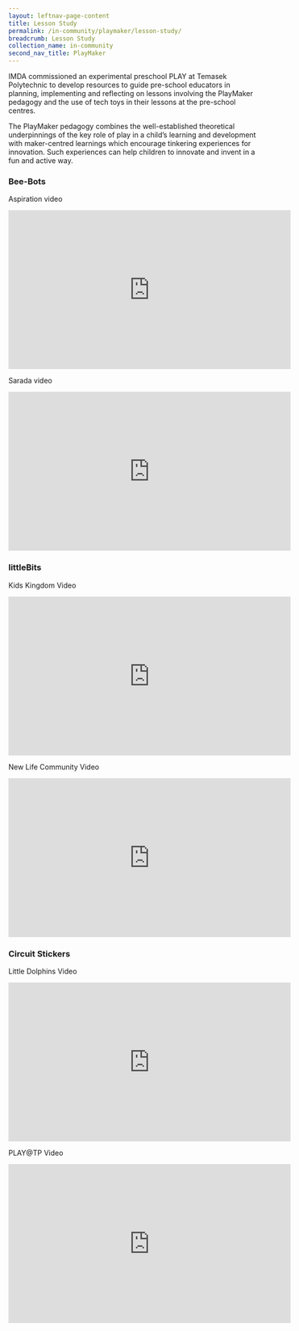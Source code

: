 ```yaml
---
layout: leftnav-page-content
title: Lesson Study
permalink: /in-community/playmaker/lesson-study/
breadcrumb: Lesson Study
collection_name: in-community
second_nav_title: PlayMaker
---
```

IMDA commissioned an experimental preschool PLAY at Temasek Polytechnic to develop resources to guide pre-school educators in planning, implementing and reflecting on lessons involving the PlayMaker pedagogy and the use of tech toys in their lessons at the pre-school centres. 

The PlayMaker pedagogy combines the well-established theoretical underpinnings of the key role of play in a child’s learning and development with maker-centred learnings which encourage tinkering experiences for innovation. Such experiences can help children to innovate and invent in a fun and active way.

### Bee-Bots

Aspiration video
<div class="bp-youtube">
  <iframe width="560" height="315" src="https://www.youtube.com/embed/NQl05ivwPbM" frameborder="0" allow="accelerometer; autoplay; encrypted-media; gyroscope; picture-in-picture" allowfullscreen></iframe>
</div>

Sarada video
<div class="bp-youtube">
  <iframe width="560" height="315" src="https://www.youtube.com/embed/VfHaMpNCO3U" frameborder="0" allow="accelerometer; autoplay; encrypted-media; gyroscope; picture-in-picture" allowfullscreen></iframe>
</div>

### littleBits

Kids Kingdom Video
<div class="bp-youtube">
  <iframe width="560" height="315" src="https://www.youtube.com/embed/zOtLjGekb3U" frameborder="0" allow="accelerometer; autoplay; encrypted-media; gyroscope; picture-in-picture" allowfullscreen></iframe>
</div>

New Life Community Video
<div class="bp-youtube">
  <iframe width="560" height="315" src="https://www.youtube.com/embed/y6-eBx4hh3U" frameborder="0" allow="accelerometer; autoplay; encrypted-media; gyroscope; picture-in-picture" allowfullscreen></iframe>
</div>

### Circuit Stickers

Little Dolphins Video
<div class="bp-youtube">
  <iframe width="560" height="315" src="https://www.youtube.com/embed/Kzk5_HYEruo" frameborder="0" allow="accelerometer; autoplay; encrypted-media; gyroscope; picture-in-picture" allowfullscreen></iframe>
</div>

PLAY@TP Video
<div class="bp-youtube">
  <iframe width="560" height="315" src="https://www.youtube.com/embed/8eS9PNNR5j4" frameborder="0" allow="accelerometer; autoplay; encrypted-media; gyroscope; picture-in-picture" allowfullscreen></iframe>
</div>
